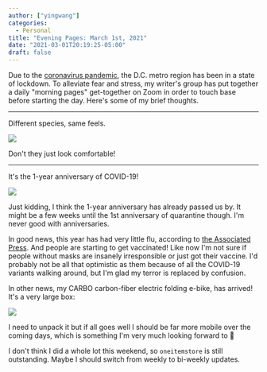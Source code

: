 ```yaml
---
author: ["yingwang"]
categories:
  - Personal
title: "Evening Pages: March 1st, 2021"
date: "2021-03-01T20:19:25-05:00"
draft: false
---
```


Due to the [coronavirus
pandemic](https://en.wikipedia.org/wiki/2019-20_coronavirus_pandemic), the D.C.
metro region has been in a state of lockdown. To alleviate fear and stress, my
writer's group has put together a daily "morning pages" get-together on Zoom in
order to touch base before starting the day. Here's some of my brief thoughts.

__________

Different species, same feels.

![](/img/posts/2021/03/01/evening_pages.webp)

Don't they just look comfortable!

__________

It's the 1-year anniversary of COVID-19!

![](/img/posts/2021/03/01/happy_birthday.jpg)

Just kidding, I think the 1-year anniversary has already passed us by. It might
be a few weeks until the 1st anniversary of quarantine though. I'm never good
with anniversaries.

In good news, this year has had very little flu, according to [the Associated
Press](https://apnews.com/article/flu-has-disappeared-us-pandemic-2145d999319b53d8a32a829a324f398d).
And people are starting to get vaccinated! Like now I'm not sure if people
without masks are insanely irresponsible or just got their vaccine. I'd probably
not be all that optimistic as them because of all the COVID-19 variants walking
around, but I'm glad my terror is replaced by confusion.

In other news, my CARBO carbon-fiber electric folding e-bike, has arrived! It's
a very large box:

![](/img/posts/2021/03/01/carbo.jpg)

I need to unpack it but if all goes well I should be far more mobile over the
coming days, which is something I'm very much looking forward to :wine_glass:

I don't think I did a whole lot this weekend, so `oneitemstore` is still
outstanding. Maybe I should switch from weekly to bi-weekly updates.
